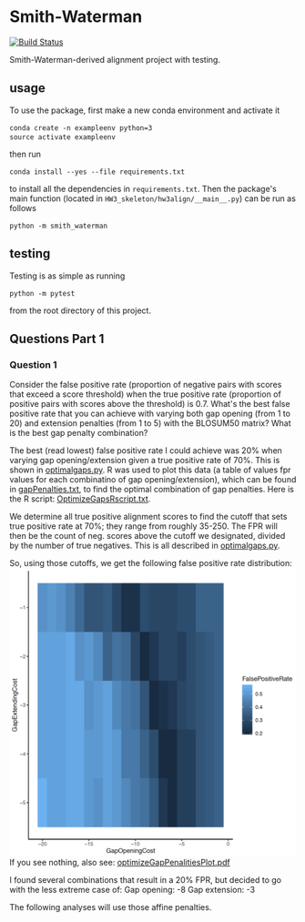 # Smith-Waterman

[![Build
Status](https://travis-ci.org/cechlauren/HW3_skeleton.svg?branch=master)](https://travis-ci.org/cechlauren/HW3_skeleton)

Smith-Waterman-derived alignment project with testing.

## usage

To use the package, first make a new conda environment and activate it

```
conda create -n exampleenv python=3
source activate exampleenv
```

then run

```
conda install --yes --file requirements.txt
```

to install all the dependencies in `requirements.txt`. Then the package's
main function (located in `HW3_skeleton/hw3align/__main__.py`) can be run as follows

```
python -m smith_waterman
```

## testing

Testing is as simple as running

```
python -m pytest
```

from the root directory of this project.

## Questions Part 1

### Question 1
Consider the false positive rate (proportion of negative pairs with scores that exceed
a score threshold) when the true positive rate (proportion of positive pairs with scores
above the threshold) is 0.7. What's the best false positive rate that you can achieve
with varying both gap opening (from 1 to 20) and extension penalties (from 1 to 5) with
the BLOSUM50 matrix? What is the best gap penalty combination?

The best (read lowest) false positive rate I could achieve was 20% when varying gap opening/extension given a true positive rate of 70%.  This is shown in [optimalgaps.py](https://github.com/cechlauren/HW3_skeleton/blob/master/hw3align/optimalgaps.py).
R was used to plot this data (a table of values fpr values for each combinatino of gap opening/extension), which can be found in [gapPenalties.txt](https://github.com/cechlauren/HW3_skeleton/blob/master/hw3align/gapPenalities.txt), to find the optimal combination of gap penalties. 
Here is the R script: [OptimizeGapsRscript.txt](https://github.com/cechlauren/HW3_skeleton/blob/master/OptimizeGapsRscript.txt).

We determine all true positive alignment scores to find the cutoff that sets true positive rate at 70%; they range from roughly 35-250.
The FPR will then be the count of neg. scores above the cutoff we designated, divided by the number of true negatives. This is all described in [optimalgaps.py](https://github.com/cechlauren/HW3_skeleton/blob/master/hw3align/optimalgaps.py).

So, using those cutoffs, we get the following false positive rate distribution:
<img src="falseposrate.png" /><br />
If you see nothing, also see: [optimizeGapPenalitiesPlot.pdf](https://github.com/cechlauren/HW3_skeleton/blob/master/optimizeGapPenalitiesPlot.pdf)

I found several combinations that result in a 20% FPR, but decided to go with the less extreme case of:
Gap opening: -8
Gap extension: -3

The following analyses will use those affine penalties.







